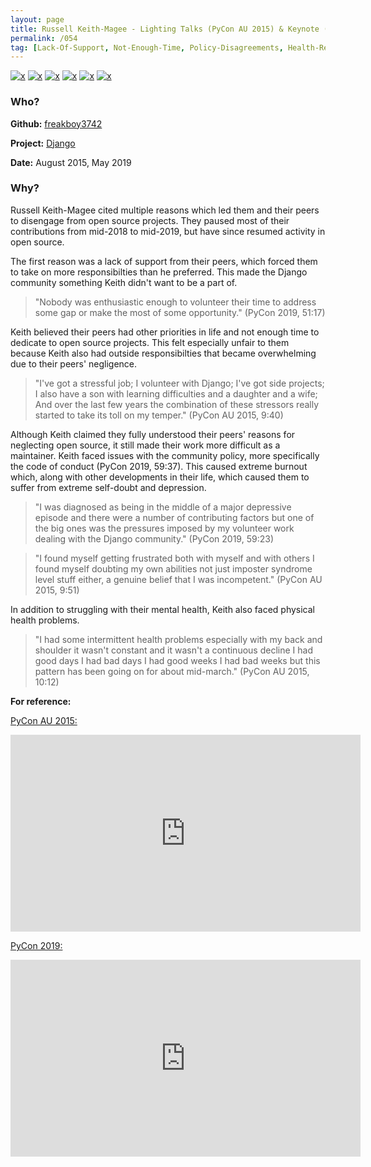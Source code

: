 ```yaml
---
layout: page
title: Russell Keith-Magee - Lighting Talks (PyCon AU 2015) & Keynote (PyCon 2019)
permalink: /054
tag: [Lack-Of-Support, Not-Enough-Time, Policy-Disagreements, Health-Reasons, Not-Enough-Time(Internal), Self-Doubt]
---
```


[![x](https://img.shields.io/badge/-Lack%20of%20Support-e2062c)](/#LOS) [![x](https://img.shields.io/badge/-Not%20Enough%20Time-orange)](/#NETE) [![x](https://img.shields.io/badge/-Policy%20Disagreements-purple)](/#PolicyD) [![x](https://img.shields.io/badge/-Health%20Reasons-5D3FD3)](/#HR) [![x](https://img.shields.io/badge/-Not%20Enough%20Time%20(Internal)-darkblue)](/#NETI) [![x](https://img.shields.io/badge/-Self--doubt-013ADF)](/#SD)

### Who?

**Github:** [freakboy3742](https://github.com/freakboy3742)

**Project:** [Django](https://github.com/django/django)

**Date:** August 2015, May 2019

### Why?

Russell Keith-Magee cited multiple reasons which led them and their peers to disengage from open source projects. They paused most of their contributions from mid-2018 to mid-2019, but have since resumed activity in open source. 

The first reason was a lack of support from their peers, which forced them to take on more responsibilties than he preferred. This made the Django community something Keith didn't want to be a part of.

> "Nobody was enthusiastic enough to volunteer their time to address some gap or make the most of some opportunity." (PyCon 2019, 51:17)

Keith believed their peers had other priorities in life and not enough time to dedicate to open source projects. This felt especially unfair to them because Keith also had outside responsibilties that became overwhelming due to their peers' negligence.

> "I've got a stressful job; I volunteer with Django; I've got side projects; I also have a son with learning difficulties and a daughter and a wife; And over the last few years the combination of these stressors really started to take its toll on my temper." (PyCon AU 2015, 9:40)

Although Keith claimed they fully understood their peers' reasons for neglecting open source, it still made their work more difficult as a maintainer. Keith faced issues with the community policy, more specifically the code of conduct (PyCon 2019, 59:37). This caused extreme burnout which, along with other developments in their life, which caused them to suffer from extreme self-doubt and depression.

>  "I was diagnosed as being in the middle of a major depressive episode and there were a number of contributing factors but one of the big ones was the pressures imposed by my volunteer work dealing with the Django community." (PyCon 2019, 59:23)

> "I found myself getting frustrated both with myself and with others I found myself doubting my own abilities not just imposter syndrome level stuff either, a genuine belief that I was incompetent." (PyCon AU 2015, 9:51)

In addition to struggling with their mental health, Keith also faced physical health problems.

> "I had some intermittent health problems especially with my back and shoulder it wasn't constant and it wasn't a continuous decline I had good days I had bad days I had good weeks I had bad weeks but this pattern has been going on for about mid-march." (PyCon AU 2015, 10:12)

**For reference:**

<u>PyCon AU 2015:</u>
<iframe width="560" height="315" src="https://www.youtube.com/embed/MIRTtmjAKEw?start=580" title="YouTube video player" frameborder="0" allow="accelerometer; autoplay; clipboard-write; encrypted-media; gyroscope; picture-in-picture" allowfullscreen></iframe> 


<u>PyCon 2019:</u>
<iframe width="560" height="315" src="https://www.youtube.com/embed/ftP5BQh1-YM?start=3077" title="YouTube video player" frameborder="0" allow="accelerometer; autoplay; clipboard-write; encrypted-media; gyroscope; picture-in-picture" allowfullscreen></iframe>

